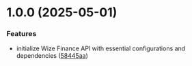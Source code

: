 # 1.0.0 (2025-05-01)


### Features

* initialize Wize Finance API with essential configurations and dependencies ([58445aa](https://github.com/wize-works/wize-finance/commit/58445aa43ec4a8d7087094843b48e416dcdcf60f))
